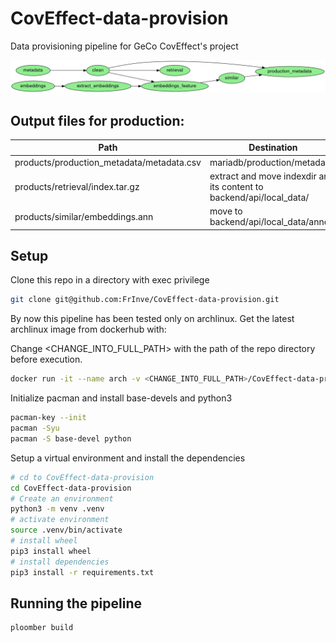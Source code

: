 # CovEffect-data-provision
Data provisioning pipeline for GeCo CovEffect's project

![Pipeline plot](pipeline.png)

## Output files for production:
| Path | Destination |
|---|---|
| products/production_metadata/metadata.csv | mariadb/production/metadata |
| products/retrieval/index.tar.gz | extract and move indexdir and its content to backend/api/local_data/ |
| products/similar/embeddings.ann | move to backend/api/local_data/annoy/

## Setup

Clone this repo in a directory with exec privilege
```sh
git clone git@github.com:FrInve/CovEffect-data-provision.git
```

By now this pipeline has been tested only on archlinux.
Get the latest archlinux image from dockerhub with:

Change <CHANGE_INTO_FULL_PATH> with the path of the repo directory before execution.
```sh
docker run -it --name arch -v <CHANGE_INTO_FULL_PATH>/CovEffect-data-provision:/CovEffect-data-provision -h arch -d archlinux:latest
```
Initialize pacman and install base-devels and python3
```sh
pacman-key --init
pacman -Syu
pacman -S base-devel python
```

Setup a virtual environment and install the dependencies

```sh
# cd to CovEffect-data-provision
cd CovEffect-data-provision
# Create an environment
python3 -m venv .venv
# activate environment
source .venv/bin/activate
# install wheel
pip3 install wheel
# install dependencies
pip3 install -r requirements.txt
```


## Running the pipeline

```sh
ploomber build
```


